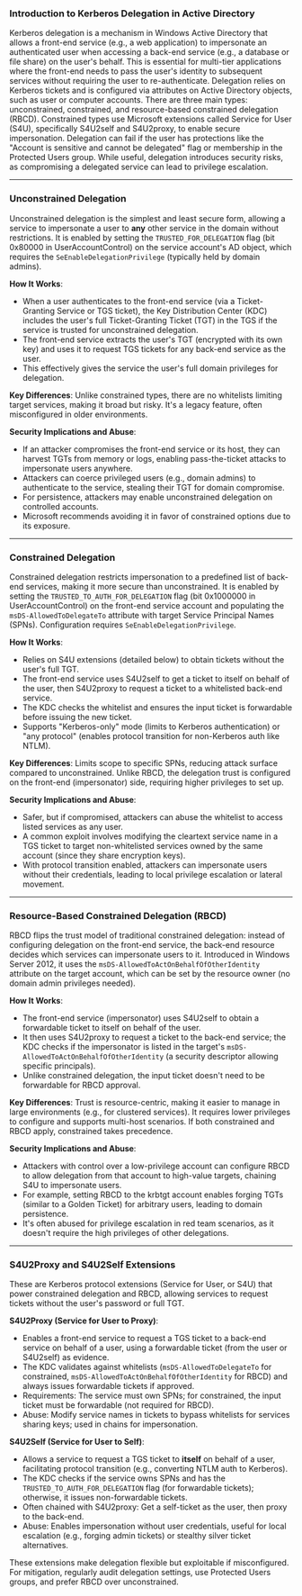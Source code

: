 ### Introduction to Kerberos Delegation in Active Directory

Kerberos delegation is a mechanism in Windows Active Directory that allows a front-end service (e.g., a web application) to impersonate an authenticated user when accessing a back-end service (e.g., a database or file share) on the user's behalf. This is essential for multi-tier applications where the front-end needs to pass the user's identity to subsequent services without requiring the user to re-authenticate. Delegation relies on Kerberos tickets and is configured via attributes on Active Directory objects, such as user or computer accounts. There are three main types: unconstrained, constrained, and resource-based constrained delegation (RBCD). Constrained types use Microsoft extensions called Service for User (S4U), specifically S4U2self and S4U2proxy, to enable secure impersonation. Delegation can fail if the user has protections like the "Account is sensitive and cannot be delegated" flag or membership in the Protected Users group. While useful, delegation introduces security risks, as compromising a delegated service can lead to privilege escalation.

---
### Unconstrained Delegation

Unconstrained delegation is the simplest and least secure form, allowing a service to impersonate a user to **any** other service in the domain without restrictions. It is enabled by setting the `TRUSTED_FOR_DELEGATION` flag (bit 0x80000 in UserAccountControl) on the service account's AD object, which requires the `SeEnableDelegationPrivilege` (typically held by domain admins).

**How It Works**:
- When a user authenticates to the front-end service (via a Ticket-Granting Service or TGS ticket), the Key Distribution Center (KDC) includes the user's full Ticket-Granting Ticket (TGT) in the TGS if the service is trusted for unconstrained delegation.
- The front-end service extracts the user's TGT (encrypted with its own key) and uses it to request TGS tickets for any back-end service as the user.
- This effectively gives the service the user's full domain privileges for delegation.

**Key Differences**: Unlike constrained types, there are no whitelists limiting target services, making it broad but risky. It's a legacy feature, often misconfigured in older environments.

**Security Implications and Abuse**:
- If an attacker compromises the front-end service or its host, they can harvest TGTs from memory or logs, enabling pass-the-ticket attacks to impersonate users anywhere.
- Attackers can coerce privileged users (e.g., domain admins) to authenticate to the service, stealing their TGT for domain compromise.
- For persistence, attackers may enable unconstrained delegation on controlled accounts.
- Microsoft recommends avoiding it in favor of constrained options due to its exposure.

---
### Constrained Delegation

Constrained delegation restricts impersonation to a predefined list of back-end services, making it more secure than unconstrained. It is enabled by setting the `TRUSTED_TO_AUTH_FOR_DELEGATION` flag (bit 0x1000000 in UserAccountControl) on the front-end service account and populating the `msDS-AllowedToDelegateTo` attribute with target Service Principal Names (SPNs). Configuration requires `SeEnableDelegationPrivilege`.

**How It Works**:
- Relies on S4U extensions (detailed below) to obtain tickets without the user's full TGT.
- The front-end service uses S4U2self to get a ticket to itself on behalf of the user, then S4U2proxy to request a ticket to a whitelisted back-end service.
- The KDC checks the whitelist and ensures the input ticket is forwardable before issuing the new ticket.
- Supports "Kerberos-only" mode (limits to Kerberos authentication) or "any protocol" (enables protocol transition for non-Kerberos auth like NTLM).

**Key Differences**: Limits scope to specific SPNs, reducing attack surface compared to unconstrained. Unlike RBCD, the delegation trust is configured on the front-end (impersonator) side, requiring higher privileges to set up.

**Security Implications and Abuse**:
- Safer, but if compromised, attackers can abuse the whitelist to access listed services as any user.
- A common exploit involves modifying the cleartext service name in a TGS ticket to target non-whitelisted services owned by the same account (since they share encryption keys).
- With protocol transition enabled, attackers can impersonate users without their credentials, leading to local privilege escalation or lateral movement.

---
### Resource-Based Constrained Delegation (RBCD)

RBCD flips the trust model of traditional constrained delegation: instead of configuring delegation on the front-end service, the back-end resource decides which services can impersonate users to it. Introduced in Windows Server 2012, it uses the `msDS-AllowedToActOnBehalfOfOtherIdentity` attribute on the target account, which can be set by the resource owner (no domain admin privileges needed).

**How It Works**:
- The front-end service (impersonator) uses S4U2self to obtain a forwardable ticket to itself on behalf of the user.
- It then uses S4U2proxy to request a ticket to the back-end service; the KDC checks if the impersonator is listed in the target's `msDS-AllowedToActOnBehalfOfOtherIdentity` (a security descriptor allowing specific principals).
- Unlike constrained delegation, the input ticket doesn't need to be forwardable for RBCD approval.

**Key Differences**: Trust is resource-centric, making it easier to manage in large environments (e.g., for clustered services). It requires lower privileges to configure and supports multi-host scenarios. If both constrained and RBCD apply, constrained takes precedence.

**Security Implications and Abuse**:
- Attackers with control over a low-privilege account can configure RBCD to allow delegation from that account to high-value targets, chaining S4U to impersonate users.
- For example, setting RBCD to the krbtgt account enables forging TGTs (similar to a Golden Ticket) for arbitrary users, leading to domain persistence.
- It's often abused for privilege escalation in red team scenarios, as it doesn't require the high privileges of other delegations.

---
### S4U2Proxy and S4U2Self Extensions

These are Kerberos protocol extensions (Service for User, or S4U) that power constrained delegation and RBCD, allowing services to request tickets without the user's password or full TGT.

**S4U2Proxy (Service for User to Proxy)**:
- Enables a front-end service to request a TGS ticket to a back-end service on behalf of a user, using a forwardable ticket (from the user or S4U2self) as evidence.
- The KDC validates against whitelists (`msDS-AllowedToDelegateTo` for constrained, `msDS-AllowedToActOnBehalfOfOtherIdentity` for RBCD) and always issues forwardable tickets if approved.
- Requirements: The service must own SPNs; for constrained, the input ticket must be forwardable (not required for RBCD).
- Abuse: Modify service names in tickets to bypass whitelists for services sharing keys; used in chains for impersonation.

**S4U2Self (Service for User to Self)**:
- Allows a service to request a TGS ticket to **itself** on behalf of a user, facilitating protocol transition (e.g., converting NTLM auth to Kerberos).
- The KDC checks if the service owns SPNs and has the `TRUSTED_TO_AUTH_FOR_DELEGATION` flag (for forwardable tickets); otherwise, it issues non-forwardable tickets.
- Often chained with S4U2proxy: Get a self-ticket as the user, then proxy to the back-end.
- Abuse: Enables impersonation without user credentials, useful for local escalation (e.g., forging admin tickets) or stealthy silver ticket alternatives.

These extensions make delegation flexible but exploitable if misconfigured. For mitigation, regularly audit delegation settings, use Protected Users groups, and prefer RBCD over unconstrained.